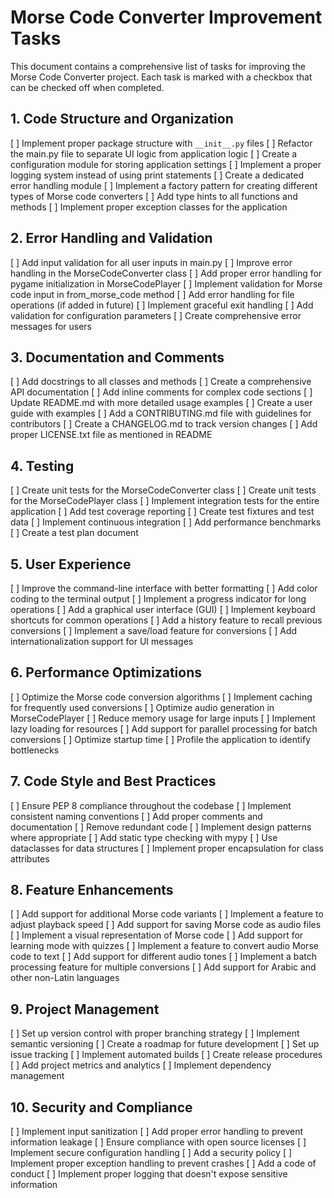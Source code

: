 # Morse Code Converter Improvement Tasks

This document contains a comprehensive list of tasks for improving the Morse Code Converter project. Each task is marked
with a checkbox that can be checked off when completed.

## 1. Code Structure and Organization

[ ] Implement proper package structure with `__init__.py` files
[ ] Refactor the main.py file to separate UI logic from application logic
[ ] Create a configuration module for storing application settings
[ ] Implement a proper logging system instead of using print statements
[ ] Create a dedicated error handling module
[ ] Implement a factory pattern for creating different types of Morse code converters
[ ] Add type hints to all functions and methods
[ ] Implement proper exception classes for the application

## 2. Error Handling and Validation

[ ] Add input validation for all user inputs in main.py
[ ] Improve error handling in the MorseCodeConverter class
[ ] Add proper error handling for pygame initialization in MorseCodePlayer
[ ] Implement validation for Morse code input in from_morse_code method
[ ] Add error handling for file operations (if added in future)
[ ] Implement graceful exit handling
[ ] Add validation for configuration parameters
[ ] Create comprehensive error messages for users

## 3. Documentation and Comments

[ ] Add docstrings to all classes and methods
[ ] Create a comprehensive API documentation
[ ] Add inline comments for complex code sections
[ ] Update README.md with more detailed usage examples
[ ] Create a user guide with examples
[ ] Add a CONTRIBUTING.md file with guidelines for contributors
[ ] Create a CHANGELOG.md to track version changes
[ ] Add proper LICENSE.txt file as mentioned in README

## 4. Testing

[ ] Create unit tests for the MorseCodeConverter class
[ ] Create unit tests for the MorseCodePlayer class
[ ] Implement integration tests for the entire application
[ ] Add test coverage reporting
[ ] Create test fixtures and test data
[ ] Implement continuous integration
[ ] Add performance benchmarks
[ ] Create a test plan document

## 5. User Experience

[ ] Improve the command-line interface with better formatting
[ ] Add color coding to the terminal output
[ ] Implement a progress indicator for long operations
[ ] Add a graphical user interface (GUI)
[ ] Implement keyboard shortcuts for common operations
[ ] Add a history feature to recall previous conversions
[ ] Implement a save/load feature for conversions
[ ] Add internationalization support for UI messages

## 6. Performance Optimizations

[ ] Optimize the Morse code conversion algorithms
[ ] Implement caching for frequently used conversions
[ ] Optimize audio generation in MorseCodePlayer
[ ] Reduce memory usage for large inputs
[ ] Implement lazy loading for resources
[ ] Add support for parallel processing for batch conversions
[ ] Optimize startup time
[ ] Profile the application to identify bottlenecks

## 7. Code Style and Best Practices

[ ] Ensure PEP 8 compliance throughout the codebase
[ ] Implement consistent naming conventions
[ ] Add proper comments and documentation
[ ] Remove redundant code
[ ] Implement design patterns where appropriate
[ ] Add static type checking with mypy
[ ] Use dataclasses for data structures
[ ] Implement proper encapsulation for class attributes

## 8. Feature Enhancements

[ ] Add support for additional Morse code variants
[ ] Implement a feature to adjust playback speed
[ ] Add support for saving Morse code as audio files
[ ] Implement a visual representation of Morse code
[ ] Add support for learning mode with quizzes
[ ] Implement a feature to convert audio Morse code to text
[ ] Add support for different audio tones
[ ] Implement a batch processing feature for multiple conversions
[ ] Add support for Arabic and other non-Latin languages

## 9. Project Management

[ ] Set up version control with proper branching strategy
[ ] Implement semantic versioning
[ ] Create a roadmap for future development
[ ] Set up issue tracking
[ ] Implement automated builds
[ ] Create release procedures
[ ] Add project metrics and analytics
[ ] Implement dependency management

## 10. Security and Compliance

[ ] Implement input sanitization
[ ] Add proper error handling to prevent information leakage
[ ] Ensure compliance with open source licenses
[ ] Implement secure configuration handling
[ ] Add a security policy
[ ] Implement proper exception handling to prevent crashes
[ ] Add a code of conduct
[ ] Implement proper logging that doesn't expose sensitive information